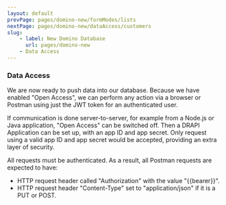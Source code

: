 ```yaml
---
layout: default
prevPage: pages/domino-new/formModes/lists
nextPage: pages/domino-new/dataAccess/customers
slug:
    - label: New Domino Database
      url: pages/domino-new
    - Data Access
---
```


### Data Access

We are now ready to push data into our database. Because we have enabled "Open Access", we can perform any action via a browser or Postman using just the JWT token for an authenticated user.

If communication is done server-to-server, for example from a Node.js or Java application, "Open Access" can be switched off. Then a DRAPI Application can be set up, with an app ID and app secret. Only request using a valid app ID and app secret would be accepted, providing an extra layer of security.

All requests must be authenticated. As a result, all Postman requests are expected to have:
- HTTP request header called "Authorization" with the value "&#123;&#123;bearer&#125;&#125;".
- HTTP request header "Content-Type" set to "application/json" if it is a PUT or POST.
